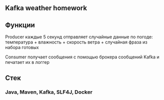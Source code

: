## Kafka weather homework

## Функции

Producer каждые 5 секунд отправляет случайные данные по погоде: 
температура + влажность + скорость ветра + случайная фраза из набора готовых

Consumer получает сообщения с помощью брокера сообщений Kafka и печатает их в логгер

## Стек
### Java, Maven, Kafka, SLF4J, Docker